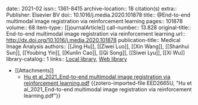 date:: 2021-02
issn:: 1361-8415
archive-location:: 18 citation(s)
extra:: Publisher: Elsevier BV
doi:: 10.1016/j.media.2020.101878
title:: @End-to-end multimodal image registration via reinforcement learning
pages:: 101878
volume:: 68
item-type:: [[journalArticle]]
call-number:: 13.828
original-title:: End-to-end multimodal image registration via reinforcement learning
url:: http://dx.doi.org/10.1016/j.media.2020.101878
publication-title:: Medical Image Analysis
authors:: [[Jing Hu]], [[Ziwei Luo]], [[Xin Wang]], [[Shanhui Sun]], [[Youbing Yin]], [[Kunlin Cao]], [[Qi Song]], [[Siwei Lyu]], [[Xi Wu]]
library-catalog:: 1
links:: [Local library](zotero://select/library/items/ZRQYFQ6M), [Web library](https://www.zotero.org/users/8746250/items/ZRQYFQ6M)

- [[Attachments]]
	- [Hu et al_2021_End-to-end multimodal image registration via reinforcement learning.pdf](https://sci.bban.top/pdf/10.1016/j.media.2020.101878.pdf#view=FitH) {{zotero-imported-file EED2665U, "Hu et al_2021_End-to-end multimodal image registration via reinforcement learning.pdf"}}
